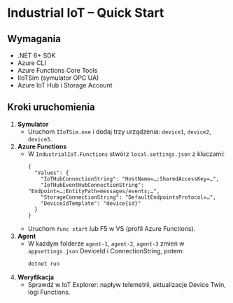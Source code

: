 # Industrial IoT – Quick Start

## Wymagania
- .NET 6+ SDK  
- Azure CLI  
- Azure Functions Core Tools  
- IIoTSim (symulator OPC UA)  
- Azure IoT Hub i Storage Account  

## Kroki uruchomienia
1. **Symulator**  
   - Uruchom `IIoTSim.exe` i dodaj trzy urządzenia: `device1`, `device2`, `device3`.  
2. **Azure Functions**  
   - W `IndustrialIoT.Functions` stwórz `local.settings.json` z kluczami:
     ```jsonc
     {
       "Values": {
         "IoTHubConnectionString": "HostName=…;SharedAccessKey=…",
         "IoTHubEventHubConnectionString": "Endpoint=…;EntityPath=messages/events;…",
         "StorageConnectionString": "DefaultEndpointsProtocol=…",
         "DeviceIdTemplate": "device{id}"
       }
     }
     ```
   - Uruchom `func start` lub F5 w VS (profil Azure Functions).  
3. **Agent**  
   - W każdym folderze `agent-1`, `agent-2`, `agent-3` zmień w `appsettings.json` DeviceId i ConnectionString, potem:
     ```bash
     dotnet run
     ```
4. **Weryfikacja**  
   - Sprawdź w IoT Explorer: napływ telemetrii, aktualizacje Device Twin, logi Functions.  
